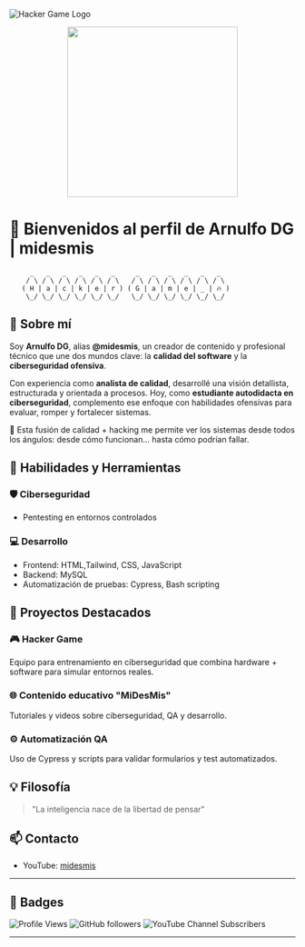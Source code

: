 ![Hacker Game Logo](https://user-images.githubusercontent.com/73097560/115834477-dbab4500-a447-11eb-908a-139a6edaec5c.gif)
<div align="center">
  <img src="[https://yt3.googleusercontent.com/amupA23SwPrQe5io-x15vrxUnpTyDXmPjieDu0-exSpqiOmmbrKMn3QKn-leEmFIIN3PwAb3=s900-c-k-c0x00ffffff-no-rj](https://drive.google.com/file/d/1b5n6CQKUi3KdzAIEkJ3TlLMv5YmVf_Ph/view?usp=drive_link)" width="300px">
</div>

# 👾 Bienvenidos al perfil de Arnulfo DG | midesmis

```
     _   _   _   _   _   _     _   _   _   _   _   _  
    / \ / \ / \ / \ / \ / \   / \ / \ / \ / \ / \ / \ 
   ( H | a | c | k | e | r ) ( G | a | m | e | _ | 🔥 )
    \_/ \_/ \_/ \_/ \_/ \_/   \_/ \_/ \_/ \_/ \_/ \_/ 
```

## 🧠 Sobre mí

Soy **Arnulfo DG**, alias **@midesmis**, un creador de contenido y profesional técnico que une dos mundos clave: la **calidad del software** y la **ciberseguridad ofensiva**. 

Con experiencia como **analista de calidad**, desarrollé una visión detallista, estructurada y orientada a procesos. Hoy, como **estudiante autodidacta en ciberseguridad**, complemento ese enfoque con habilidades ofensivas para evaluar, romper y fortalecer sistemas.

🧪 Esta fusión de calidad + hacking me permite ver los sistemas desde todos los ángulos: desde cómo funcionan... hasta cómo podrían fallar.

## 🚀 Habilidades y Herramientas

### 🛡️ Ciberseguridad
- Pentesting en entornos controlados

### 💻 Desarrollo
- Frontend: HTML,Tailwind, CSS, JavaScript
- Backend: MySQL
- Automatización de pruebas: Cypress, Bash scripting

## 📌 Proyectos Destacados

### 🎮 Hacker Game
Equipo para entrenamiento en ciberseguridad que combina hardware + software para simular entornos reales.

### 🌐 Contenido educativo "MiDesMis"
Tutoriales y videos sobre ciberseguridad, QA y desarrollo.

### ⚙️ Automatización QA
Uso de Cypress y scripts para validar formularios y test automatizados.

## 💡 Filosofía
> "La inteligencia nace de la libertad de pensar"

## 📫 Contacto
- YouTube: [midesmis](https://youtube.com/@midesmis)

---

## 📛 Badges

![Profile Views](https://komarev.com/ghpvc/?username=Arnulfodg&label=Profile%20views&color=0e75b6&style=flat)
![GitHub followers](https://img.shields.io/github/followers/Arnulfodg?label=Follow&style=social)
![YouTube Channel Subscribers](https://img.shields.io/youtube/channel/subscribers/UCyourchannelid?style=social)

---
